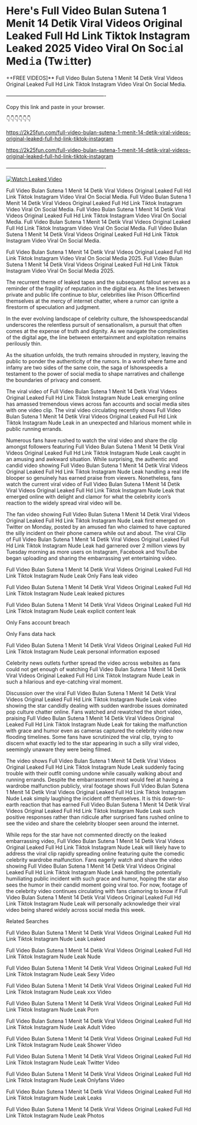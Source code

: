 # Here's Full Video Bulan Sutena 1 Menit 14 Detik Viral Videos Original Leaked Full Hd Link Tiktok Instagram Leaked 2025 Video Viral On Soc𝚒al Med𝚒a (Tw𝚒tter)

++FREE VIDEOS]** Full Video Bulan Sutena 1 Menit 14 Detik Viral Videos Original Leaked Full Hd Link Tiktok Instagram Video Viral On Social Media.

———————————————————-

Copy this link and paste in your browser.

👇👇👇👇👇👇

https://2k25fun.com/full-video-bulan-sutena-1-menit-14-detik-viral-videos-original-leaked-full-hd-link-tiktok-instagram

https://2k25fun.com/full-video-bulan-sutena-1-menit-14-detik-viral-videos-original-leaked-full-hd-link-tiktok-instagram

———————————————————-

[![Watch Leaked Video](https://miro.medium.com/v2/resize:fit:828/format:webp/1*cilzJN44JGOrTw9NJCrNHA.gif "Watch Leaked Video")](https://2k25fun.com/full-video-bulan-sutena-1-menit-14-detik-viral-videos-original-leaked-full-hd-link-tiktok-instagram)

Full Video Bulan Sutena 1 Menit 14 Detik Viral Videos Original Leaked Full Hd Link Tiktok Instagram Video Viral On Social Media. Full Video Bulan Sutena 1 Menit 14 Detik Viral Videos Original Leaked Full Hd Link Tiktok Instagram Video Viral On Social Media. Full Video Bulan Sutena 1 Menit 14 Detik Viral Videos Original Leaked Full Hd Link Tiktok Instagram Video Viral On Social Media. Full Video Bulan Sutena 1 Menit 14 Detik Viral Videos Original Leaked Full Hd Link Tiktok Instagram Video Viral On Social Media. Full Video Bulan Sutena 1 Menit 14 Detik Viral Videos Original Leaked Full Hd Link Tiktok Instagram Video Viral On Social Media.

Full Video Bulan Sutena 1 Menit 14 Detik Viral Videos Original Leaked Full Hd Link Tiktok Instagram Video Viral On Social Media 2025. Full Video Bulan Sutena 1 Menit 14 Detik Viral Videos Original Leaked Full Hd Link Tiktok Instagram Video Viral On Social Media 2025.

The recurrent theme of leaked tapes and the subsequent fallout serves as a reminder of the fragility of reputation in the digital era. As the lines between private and public life continue to blur, celebrities like Prison Officerfind themselves at the mercy of internet chatter, where a rumor can ignite a firestorm of speculation and judgment.

In the ever evolving landscape of celebrity culture, the Ishowspeedscandal underscores the relentless pursuit of sensationalism, a pursuit that often comes at the expense of truth and dignity. As we navigate the complexities of the digital age, the line between entertainment and exploitation remains perilously thin.

As the situation unfolds, the truth remains shrouded in mystery, leaving the public to ponder the authenticity of the rumors. In a world where fame and infamy are two sides of the same coin, the saga of Ishowspeedis a testament to the power of social media to shape narratives and challenge the boundaries of privacy and consent.

The viral video of Full Video Bulan Sutena 1 Menit 14 Detik Viral Videos Original Leaked Full Hd Link Tiktok Instagram Nude Leak emerging online has amassed tremendous views across fan accounts and social media sites with one video clip. The viral video circulating recently shows Full Video Bulan Sutena 1 Menit 14 Detik Viral Videos Original Leaked Full Hd Link Tiktok Instagram Nude Leak in an unexpected and hilarious moment while in public running errands.

Numerous fans have rushed to watch the viral video and share the clip amongst followers featuring Full Video Bulan Sutena 1 Menit 14 Detik Viral Videos Original Leaked Full Hd Link Tiktok Instagram Nude Leak caught in an amusing and awkward situation. While surprising, the authentic and candid video showing Full Video Bulan Sutena 1 Menit 14 Detik Viral Videos Original Leaked Full Hd Link Tiktok Instagram Nude Leak handling a real life blooper so genuinely has earned praise from viewers. Nonetheless, fans watch the current viral video of Full Video Bulan Sutena 1 Menit 14 Detik Viral Videos Original Leaked Full Hd Link Tiktok Instagram Nude Leak that emerged online with delight and clamor for what the celebrity icon’s reaction to the widely spread viral video will be.

The fan video showing Full Video Bulan Sutena 1 Menit 14 Detik Viral Videos Original Leaked Full Hd Link Tiktok Instagram Nude Leak first emerged on Twitter on Monday, posted by an amused fan who claimed to have captured the silly incident on their phone camera while out and about. The viral Clip of Full Video Bulan Sutena 1 Menit 14 Detik Viral Videos Original Leaked Full Hd Link Tiktok Instagram Nude Leak had garnered over 2 million views by Tuesday morning as more users on Instagram, Facebook and YouTube began uploading and sharing the embarrassing yet entertaining video.

Full Video Bulan Sutena 1 Menit 14 Detik Viral Videos Original Leaked Full Hd Link Tiktok Instagram Nude Leak Only Fans leak video

Full Video Bulan Sutena 1 Menit 14 Detik Viral Videos Original Leaked Full Hd Link Tiktok Instagram Nude Leak leaked pictures

Full Video Bulan Sutena 1 Menit 14 Detik Viral Videos Original Leaked Full Hd Link Tiktok Instagram Nude Leak explicit content leak

Only Fans account breach

Only Fans data hack

Full Video Bulan Sutena 1 Menit 14 Detik Viral Videos Original Leaked Full Hd Link Tiktok Instagram Nude Leak personal information exposed

Celebrity news outlets further spread the video across websites as fans could not get enough of watching Full Video Bulan Sutena 1 Menit 14 Detik Viral Videos Original Leaked Full Hd Link Tiktok Instagram Nude Leak in such a hilarious and eye-catching viral moment.

Discussion over the viral Full Video Bulan Sutena 1 Menit 14 Detik Viral Videos Original Leaked Full Hd Link Tiktok Instagram Nude Leak video showing the star candidly dealing with sudden wardrobe issues dominated pop culture chatter online. Fans watched and rewatched the short video, praising Full Video Bulan Sutena 1 Menit 14 Detik Viral Videos Original Leaked Full Hd Link Tiktok Instagram Nude Leak for taking the malfunction with grace and humor even as cameras captured the celebrity video now flooding timelines. Some fans have scrutinized the viral clip, trying to discern what exactly led to the star appearing in such a silly viral video, seemingly unaware they were being filmed.

The video shows Full Video Bulan Sutena 1 Menit 14 Detik Viral Videos Original Leaked Full Hd Link Tiktok Instagram Nude Leak suddenly facing trouble with their outfit coming undone while casually walking about and running errands. Despite the embarrassment most would feel at having a wardrobe malfunction publicly, viral footage shows Full Video Bulan Sutena 1 Menit 14 Detik Viral Videos Original Leaked Full Hd Link Tiktok Instagram Nude Leak simply laughing the incident off themselves. It is this down-to-earth reaction that has earned Full Video Bulan Sutena 1 Menit 14 Detik Viral Videos Original Leaked Full Hd Link Tiktok Instagram Nude Leak such positive responses rather than ridicule after surprised fans rushed online to see the video and share the celebrity blooper seen around the internet.

While reps for the star have not commented directly on the leaked embarrassing video, Full Video Bulan Sutena 1 Menit 14 Detik Viral Videos Original Leaked Full Hd Link Tiktok Instagram Nude Leak will likely have to address the viral clip rapidly spreading online featuring quite the comedic celebrity wardrobe malfunction. Fans eagerly watch and share the video showing Full Video Bulan Sutena 1 Menit 14 Detik Viral Videos Original Leaked Full Hd Link Tiktok Instagram Nude Leak handling the potentially humiliating public incident with such grace and humor, hoping the star also sees the humor in their candid moment going viral too. For now, footage of the celebrity video continues circulating with fans clamoring to know if Full Video Bulan Sutena 1 Menit 14 Detik Viral Videos Original Leaked Full Hd Link Tiktok Instagram Nude Leak will personally acknowledge their viral video being shared widely across social media this week.

Related Searches

Full Video Bulan Sutena 1 Menit 14 Detik Viral Videos Original Leaked Full Hd Link Tiktok Instagram Nude Leak Leaked

Full Video Bulan Sutena 1 Menit 14 Detik Viral Videos Original Leaked Full Hd Link Tiktok Instagram Nude Leak Nude

Full Video Bulan Sutena 1 Menit 14 Detik Viral Videos Original Leaked Full Hd Link Tiktok Instagram Nude Leak Sexy Video

Full Video Bulan Sutena 1 Menit 14 Detik Viral Videos Original Leaked Full Hd Link Tiktok Instagram Nude Leak xxx Video

Full Video Bulan Sutena 1 Menit 14 Detik Viral Videos Original Leaked Full Hd Link Tiktok Instagram Nude Leak Porn

Full Video Bulan Sutena 1 Menit 14 Detik Viral Videos Original Leaked Full Hd Link Tiktok Instagram Nude Leak Adult Video

Full Video Bulan Sutena 1 Menit 14 Detik Viral Videos Original Leaked Full Hd Link Tiktok Instagram Nude Leak Shower Video

Full Video Bulan Sutena 1 Menit 14 Detik Viral Videos Original Leaked Full Hd Link Tiktok Instagram Nude Leak Twitter Video

Full Video Bulan Sutena 1 Menit 14 Detik Viral Videos Original Leaked Full Hd Link Tiktok Instagram Nude Leak Onlyfans Video

Full Video Bulan Sutena 1 Menit 14 Detik Viral Videos Original Leaked Full Hd Link Tiktok Instagram Nude Leak Leaks

Full Video Bulan Sutena 1 Menit 14 Detik Viral Videos Original Leaked Full Hd Link Tiktok Instagram Nude Leak Photos